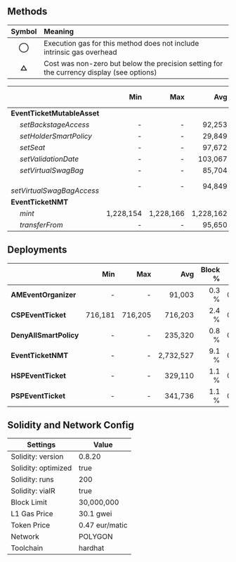 ## Methods
| **Symbol** | **Meaning**                                                                              |
| :--------: | :--------------------------------------------------------------------------------------- |
|    **◯**   | Execution gas for this method does not include intrinsic gas overhead                    |
|    **△**   | Cost was non-zero but below the precision setting for the currency display (see options) |

|                                  |       Min |       Max |       Avg | Calls | eur avg |
| :------------------------------- | --------: | --------: | --------: | ----: | ------: |
| **EventTicketMutableAsset**      |           |           |           |       |         |
|        *setBackstageAccess*      |         - |         - |    92,253 |     1 |  0.0013 |
|        *setHolderSmartPolicy*    |         - |         - |    29,849 |     1 |  0.0004 |
|        *setSeat*                 |         - |         - |    97,672 |     3 |  0.0014 |
|        *setValidationDate*       |         - |         - |   103,067 |     1 |  0.0015 |
|        *setVirtualSwagBag*       |         - |         - |    85,704 |     1 |  0.0012 |
|        *setVirtualSwagBagAccess* |         - |         - |    94,849 |     2 |  0.0013 |
| **EventTicketNMT**               |           |           |           |       |         |
|        *mint*                    | 1,228,154 | 1,228,166 | 1,228,162 |    34 |  0.0174 |
|        *transferFrom*            |         - |         - |    95,650 |     1 |  0.0014 |

## Deployments
|                        |     Min |    Max  |       Avg | Block % | eur avg |
| :--------------------- | ------: | ------: | --------: | ------: | ------: |
| **AMEventOrganizer**   |       - |       - |    91,003 |   0.3 % |  0.0013 |
| **CSPEventTicket**     | 716,181 | 716,205 |   716,203 |   2.4 % |  0.0101 |
| **DenyAllSmartPolicy** |       - |       - |   235,320 |   0.8 % |  0.0033 |
| **EventTicketNMT**     |       - |       - | 2,732,527 |   9.1 % |  0.0387 |
| **HSPEventTicket**     |       - |       - |   329,110 |   1.1 % |  0.0047 |
| **PSPEventTicket**     |       - |       - |   341,736 |   1.1 % |  0.0048 |

## Solidity and Network Config
| **Settings**        | **Value**      |
| ------------------- | -------------- |
| Solidity: version   | 0.8.20         |
| Solidity: optimized | true           |
| Solidity: runs      | 200            |
| Solidity: viaIR     | true           |
| Block Limit         | 30,000,000     |
| L1 Gas Price        | 30.1 gwei      |
| Token Price         | 0.47 eur/matic |
| Network             | POLYGON        |
| Toolchain           | hardhat        |

